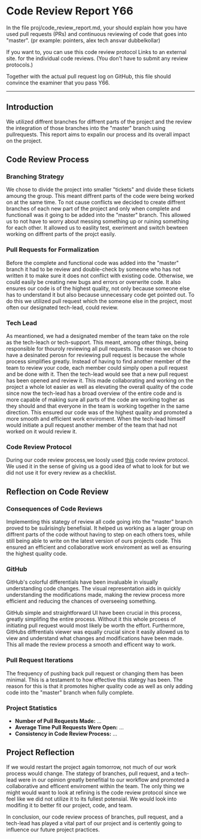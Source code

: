 # Code Review Report Y66
In the file proj/code_review_report.md, your should explain how you have used pull requests (PRs) and continuous reviewing of code that goes into "master". 
    (pr example: pointers, alex tech ansvar dubbelkollar)

If you want to, you can use this code review protocol Links to an external site. for the individual code reviews. (You don't have to submit any review protocols.)

Together with the actual pull request log on GitHub, this file should convince the examiner that you pass Y66.

---

## Introduction

We utilized diffrent branches for diffrent parts of the project and the review the integration of those branches into the "master" branch using pullrequests. This report aims to expalin our process and its overall impact on the project.

## Code Review Process

### Branching Strategy

We chose to divide the project into smaller "tickets" and divide these tickets amoung the group. This meant diffrent parts of the code were being worked on at the same time. To not cause conflicts we decided to create diffrent branches of each new part of the project and only when complete and functionall was it going to be added into the "master" branch. This allowed us to not have to worry about messing something up or ruining something for each other. It allowed us to easlity test, exeriment and switch bewteen working on diffrent parts of the projct easily.

### Pull Requests for Formalization

Before the complete and functional code was added into the "master" branch it had to be review and double-check by someone who has not written it to make sure it does not conflict with existing code. Otherwise, we could easily be creating new bugs and errors or overwrite code. It also ensures our code is of the highest quality, not only because someone else has to understand it but also because unnecessary code get pointed out. To do this we utilized pull request which the someone else in the project, most often our designated tech-lead, could review.

### Tech Lead 

As meantioned, we had a designated member of the team take on the role as the tech-leach or tech-support. This meant, among other things, being responsible for thouroly reviewing all pull requests. The reason we chose to have a desinated perosn for reviewing pull request is because the whole process simplifies greatly. Instead of having to find another member of the team to review your code, each member could simply open a pull request and be done with it. Then the tech-lead would see that a new pull request has been opened and review it. This made collaborating and working on the project a whole lot easier as well as elevating the overall quality of the code since now the tech-lead has a broad overview of the entire code and is more capable of making sure all parts of the code are working togher as they should and that everyone in the team is working together in the same direction. This ensured our code was of the highest quality and promoted a more smooth and efficient work enviroment. When the tech-lead himself would initiate a pull request another member of the team that had not worked on it would review it.

### Code Review Protocol

During our code review process,we loosly used [this](https://github.com/IOOPM-UU/ioopm15/blob/master/extramaterial/kodgranskningsprotokoll.pdf) code review protocol. We used it in the sense of giving us a good idea of what to look for but we did not use it for every review as a checklist.

## Reflection on Code Review

### Consequences of Code Reviews

Implementing this stategy of review all code going into the "master" branch proved to be suårisingly benefisial. It helped us working as a lager group on diffrent parts of the code without having to step on each others toes, while still being able to write on the latest version of ours projects code. This ensured an efficient and collaborative work enviroment as well as ensuring the highest quality code.

### GitHub

GitHub's colorful differentials have been invaluable in visually understanding code changes. The visual representation aids in quickly understanding the modifications made, making the review process more efficient and reducing the chances of overseeing something.

GitHub simple and straightforward UI have been crucial in this process, greatly simplifing the entire process. Without it this whole prcoess of initiating pull request would most likely be worth the effort. Furthermore, GitHubs diffrentials viewer was equally crucial since it easily allowed us to view and understand what changes and modifications have been made. This all made the review process a smooth and efficent way to work.

### Pull Request Iterations

The frequency of pushing back pull request or changing them has been minimal. This is a testament to how effective this stategy has been. The reason for this is that it promotes higher quality code as well as only adding code into the "master" branch when fully complete.

### Project Statistics

<!-- FIXME -->
- **Number of Pull Requests Made:** ...
- **Average Time Pull Requests Were Open:** ...
- **Consistency in Code Review Process:** ... <!--Explain if there was uniformity in the team's adherence to the PR and code review process --> <!--tvek om detta ska fortfarande vara med-->

## Project Reflection

If we would restart the project again tomorrow, not much of our work process would change. The stategy of branches, pull request, and a tech-lead were in our opinion greatly benefitial to our workflow and promoted a collaborative and efficent enviroment within the team. The only thing we might would want to look at refining is the code review protocol since we feel like we did not utilize it to its fullest potensial. We would look into modifing it to better fit our project, code, and team.

In conclusion, our code review process of branches, pull request, and a tech-lead has played a vital part of our project and is certently going to influence our future project practices.
